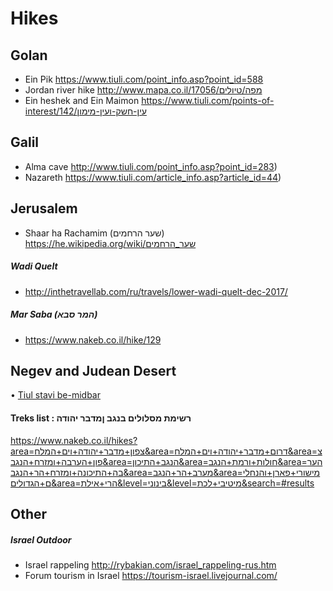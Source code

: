 
Hikes
=======================================

## Golan
* Ein Pik         https://www.tiuli.com/point_info.asp?point_id=588
* Jordan river hike   http://www.mapa.co.il/מפה/טיולים/17056
* Ein heshek and Ein Maimon   https://www.tiuli.com/points-of-interest/142/עין-חשק-ועין-מימון

## Galil
* Alma cave       http://www.tiuli.com/point_info.asp?point_id=283)
* Nazareth            https://www.tiuli.com/article_info.asp?article_id=44)


## Jerusalem
* Shaar ha Rachamim (שער הרחמים) https://he.wikipedia.org/wiki/שער_הרחמים 

##### Wadi Quelt
* http://inthetravellab.com/ru/travels/lower-wadi-quelt-dec-2017/

##### Mar Saba (המר סבא)
* https://www.nakeb.co.il/hike/129


## Negev and Judean Desert

• [Tiul stavi be-midbar](https://www.tiuli.com/articles/505/עושים-חיים-במדבר-טיול-סתווי-מנצח-במרכז-הנגב?facetiuli2.11.17)

#### Treks list : רשימת מסלולים בנגב ןמדבר יהודה
https://www.nakeb.co.il/hikes?area=צפון+מדבר+יהודה+וים+המלח&area=דרום+מדבר+יהודה+וים+המלח&area=צפון+הערבה+ומזרח+הנגב&area=הנגב+התיכון&area=חולות+ורמת+הנגב&area=הערבה+התיכונה+ומזרח+הר+הנגב&area=מערב+הר+הנגב&area=מישורי+פארן+והנחלים+הגדולים&area=הרי+אילת&level=בינוני&level=מיטיבי+לכת&search=#results


## Other

##### Israel Outdoor
* Israel rappeling        http://rybakian.com/israel_rappeling-rus.htm
* Forum tourism in Israel https://tourism-israel.livejournal.com/



